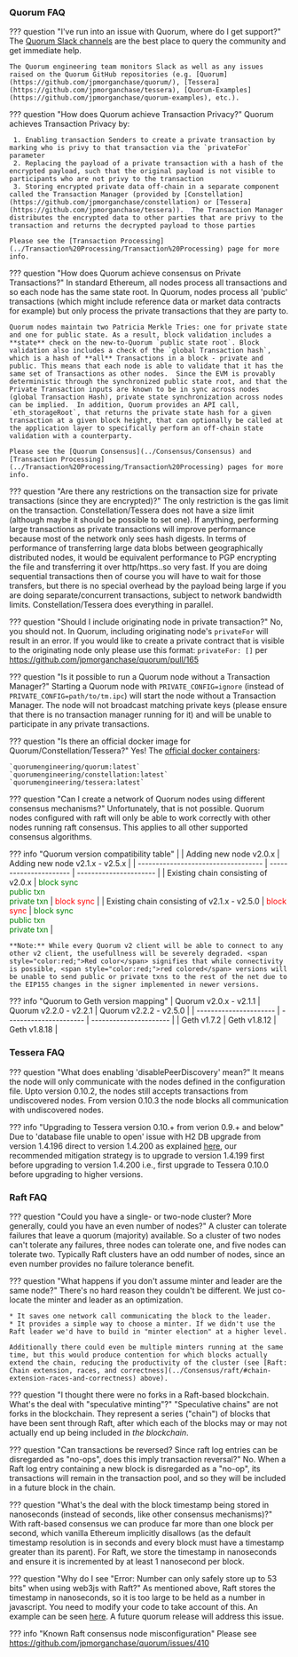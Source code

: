 ### Quorum FAQ

??? question "I've run into an issue with Quorum, where do I get support?"
    The [Quorum Slack channels](https://clh7rniov2.execute-api.us-east-1.amazonaws.com/Express/) are the best place to query the community and get immediate help.
 
    The Quorum engineering team monitors Slack as well as any issues raised on the Quorum GitHub repositories (e.g. [Quorum](https://github.com/jpmorganchase/quorum/), [Tessera](https://github.com/jpmorganchase/tessera), [Quorum-Examples](https://github.com/jpmorganchase/quorum-examples), etc.).  
    
??? question "How does Quorum achieve Transaction Privacy?"
    Quorum achieves Transaction Privacy by:
    
     1. Enabling transaction Senders to create a private transaction by marking who is privy to that transaction via the `privateFor` parameter
     2. Replacing the payload of a private transaction with a hash of the encrypted payload, such that the original payload is not visible to participants who are not privy to the transaction
     3. Storing encrypted private data off-chain in a separate component called the Transaction Manager (provided by [Constellation](https://github.com/jpmorganchase/constellation) or [Tessera](https://github.com/jpmorganchase/tessera)).  The Transaction Manager distributes the encrypted data to other parties that are privy to the transaction and returns the decrypted payload to those parties 
    
    Please see the [Transaction Processing](../Transaction%20Processing/Transaction%20Processing) page for more info.
    
??? question "How does Quorum achieve consensus on Private Transactions?"
    In standard Ethereum, all nodes process all transactions and so each node has the same state root.  In Quorum, nodes process all 'public' transactions (which might include reference data or market data contracts for example) but only process the private transactions that they are party to.  
    
    Quorum nodes maintain two Patricia Merkle Tries: one for private state and one for public state. As a result, block validation includes a **state** check on the new-to-Quorum `public state root`. Block validation also includes a check of the `global Transaction hash`, which is a hash of **all** Transactions in a block - private and public. This means that each node is able to validate that it has the same set of Transactions as other nodes.  Since the EVM is provably deterministic through the synchronized public state root, and that the Private Transaction inputs are known to be in sync across nodes (global Transaction Hash), private state synchronization across nodes can be implied.  In addition, Quorum provides an API call, `eth_storageRoot`, that returns the private state hash for a given transaction at a given block height, that can optionally be called at the application layer to specifically perform an off-chain state validation with a counterparty.
    
    Please see the [Quorum Consensus](../Consensus/Consensus) and [Transaction Processing](../Transaction%20Processing/Transaction%20Processing) pages for more info.

??? question "Are there any restrictions on the transaction size for private transactions (since they are encrypted)?"
    The only restriction is the gas limit on the transaction. Constellation/Tessera does not have a size limit (although maybe it should be possible to set one). If anything, performing large transactions as private transactions will improve performance because most of the network only sees hash digests. In terms of performance of transferring large data blobs between geographically distributed nodes, it would be equivalent performance to PGP encrypting the file and transferring it over http/https..so very fast. If you are doing sequential transactions then of course you will have to wait for those transfers, but there is no special overhead by the payload being large if you are doing separate/concurrent transactions, subject to network bandwidth limits. Constellation/Tessera does everything in parallel.

??? question "Should I include originating node in private transaction?"
    No, you should not. In Quorum, including originating node's `privateFor` will result in an error. If you would like to create a private contract that is visible to the originating node only please use this format: `privateFor: []` per https://github.com/jpmorganchase/quorum/pull/165

??? question "Is it possible to run a Quorum node without a Transaction Manager?"
    Starting a Quorum node with `PRIVATE_CONFIG=ignore` (instead of `PRIVATE_CONFIG=path/to/tm.ipc`) will start the node without a Transaction Manager. The node will not broadcast matching private keys (please ensure that there is no transaction manager running for it) and will be unable to participate in any private transactions.
    
??? question "Is there an official docker image for Quorum/Constellation/Tessera?"
    Yes! The [official docker containers](https://hub.docker.com/u/quorumengineering/):
    
    `quorumengineering/quorum:latest`
    `quorumengineering/constellation:latest`
    `quorumengineering/tessera:latest`
    
??? question "Can I create a network of Quorum nodes using different consensus mechanisms?"
    Unfortunately, that is not possible. Quorum nodes configured with raft will only be able to work correctly with other nodes running raft consensus. This applies to all other supported consensus algorithms.

??? info "Quorum version compatibility table"
    |                                     | Adding new node v2.0.x | Adding new node v2.1.x - v2.5.x |
    | ----------------------------------- | ---------------------- | ---------------------- |
    | Existing chain consisting of v2.0.x | <span style="color:green;">block sync<br /> public txn<br /> private txn</span>  | <span style="color:red;">block sync</span>  |
    | Existing chain consisting of v2.1.x - v2.5.0 | <span style="color:red;">block sync</span>  | <span style="color:green;">block sync<br /> public txn<br /> private txn</span> |

    **Note:** While every Quorum v2 client will be able to connect to any other v2 client, the usefullness will be severely degraded. <span style="color:red;">Red color</span> signifies that while connectivity is possible, <span style="color:red;">red colored</span> versions will be unable to send public or private txns to the rest of the net due to the EIP155 changes in the signer implemented in newer versions.

??? info "Quorum to Geth version mapping"
    | Quorum v2.0.x - v2.1.1 | Quorum v2.2.0 - v2.2.1 | Quorum v2.2.2 - v2.5.0 |
    | ---------------------- | ---------------------- | ---------------------- |
    | Geth v1.7.2            | Geth v1.8.12           | Geth v1.8.18           |


### Tessera FAQ

??? question "What does enabling 'disablePeerDiscovery' mean?"
    It means the node will only communicate with the nodes defined in the configuration file. Upto version 0.10.2, the nodes still accepts transactions from undiscovered nodes. From version 0.10.3 the node blocks all communication with undiscovered nodes.

??? info "Upgrading to Tessera version 0.10.+ from verion 0.9.+ and below"
    Due to 'database file unable to open' issue with H2 DB upgrade from version 1.4.196 direct to version 1.4.200 as explained  [here](https://github.com/h2database/h2database/issues/2263), our recommended mitigation strategy is to upgrade to version 1.4.199 first before upgrading to version 1.4.200 i.e., first upgrade to Tessera 0.10.0 before upgrading to higher versions. 

### Raft FAQ

??? question "Could you have a single- or two-node cluster? More generally, could you have an even number of nodes?"
    A cluster can tolerate failures that leave a quorum (majority) available. So a cluster of two nodes can't tolerate any failures, three nodes can tolerate one, and five nodes can tolerate two. Typically Raft clusters have an odd number of nodes, since an even number provides no failure tolerance benefit.

??? question "What happens if you don't assume minter and leader are the same node?"
    There's no hard reason they couldn't be different. We just co-locate the minter and leader as an optimization.
    
    * It saves one network call communicating the block to the leader.
    * It provides a simple way to choose a minter. If we didn't use the Raft leader we'd have to build in "minter election" at a higher level.

    Additionally there could even be multiple minters running at the same time, but this would produce contention for which blocks actually extend the chain, reducing the productivity of the cluster (see [Raft: Chain extension, races, and correctness](../Consensus/raft/#chain-extension-races-and-correctness) above).

??? question "I thought there were no forks in a Raft-based blockchain. What's the deal with "speculative minting"?"
    "Speculative chains" are not forks in the blockchain. They represent a series ("chain") of blocks that have been sent through Raft, after which each of the blocks may or may not actually end up being included in *the blockchain*.

??? question "Can transactions be reversed? Since raft log entries can be disregarded as "no-ops", does this imply transaction reversal?"
    No. When a Raft log entry containing a new block is disregarded as a "no-op", its transactions will remain in the transaction pool, and so they will be included in a future block in the chain.

??? question "What's the deal with the block timestamp being stored in nanoseconds (instead of seconds, like other consensus mechanisms)?"
    With raft-based consensus we can produce far more than one block per second, which vanilla Ethereum implicitly disallows (as the default timestamp resolution is in seconds and every block must have a timestamp greater than its parent). For Raft, we store the timestamp in nanoseconds and ensure it is incremented by at least 1 nanosecond per block.

??? question "Why do I see "Error: Number can only safely store up to 53 bits" when using web3js with Raft?"
    As mentioned above, Raft stores the timestamp in nanoseconds, so it is too large to be held as a number in javascript.
    You need to modify your code to take account of this. An example can be seen [here](https://github.com/jpmorganchase/quorum.js/blob/master/lib/index.js#L35).
    A future quorum release will address this issue.

??? info "Known Raft consensus node misconfiguration"
    Please see https://github.com/jpmorganchase/quorum/issues/410
